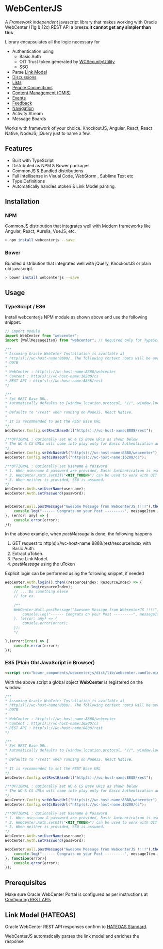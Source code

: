# WebCenterJS

A *Framework independent* javascript library that makes working with Oracle WebCenter (11g & 12c) REST API a breeze.**It cannot get any simpler than this**

Library encapsulates all the logic necessary for 
* Authentication using
	* Basic Auth
	* OIT Trust token generated by [WCSecurityUtility](https://docs.oracle.com/cd/E29542_01/apirefs.1111/e15995/oracle/webcenter/security/common/WCSecurityUtility.html)
	* SSO
* Parse [Link Model](http://docs.oracle.com/middleware/12212/wcp/develop/GUID-1A218CB7-743A-4E74-A4E9-921F4DD09F3C.htm#ABCDE106)
* [Discussions](http://docs.oracle.com/middleware/12212/wcp/develop/GUID-1A218CB7-743A-4E74-A4E9-921F4DD09F3C.htm#GUID-B5A28C7C-A14B-4639-B489-64020FC101C7)
* [Lists](http://docs.oracle.com/middleware/12212/wcp/develop/GUID-1A218CB7-743A-4E74-A4E9-921F4DD09F3C.htm#GUID-1EDC61FB-428A-4BB2-9E82-A4CD15EB2267)
* [People Connections](http://docs.oracle.com/middleware/12212/wcp/develop/GUID-1A218CB7-743A-4E74-A4E9-921F4DD09F3C.htm#GUID-2D09972A-1C62-4B21-83EC-C2A1C5C90CCD)
* [Content Management (CMIS)](http://docs.oracle.com/middleware/12212/wcp/develop/GUID-1A218CB7-743A-4E74-A4E9-921F4DD09F3C.htm#GUID-38D39B1B-EDBB-48A5-B336-062160E0FCD9)
* [Events](http://docs.oracle.com/middleware/12212/wcp/develop/GUID-1A218CB7-743A-4E74-A4E9-921F4DD09F3C.htm#GUID-6ADBA186-1072-43BC-A350-A5EF5F5F7B03)
* [Feedback](http://docs.oracle.com/middleware/12212/wcp/develop/GUID-1A218CB7-743A-4E74-A4E9-921F4DD09F3C.htm#GUID-1EDC61FB-428A-4BB2-9E82-A4CD15EB2267)
* [Navigation](http://docs.oracle.com/middleware/12212/wcp/develop/GUID-1A218CB7-743A-4E74-A4E9-921F4DD09F3C.htm#GUID-4E5DA146-EFA8-4AF0-A6FC-3B97E3012A1D)
* Activity Stream
* Message Boards

Works with framework of your choice. KnockoutJS, Angular, React, React Native, NodeJS, jQuery just to name a few.

## Features
* Built with TypeScript
* Distributed as NPM & Bower packages
* CommonJS & Bundled distributions
* Full Intellisense in Visual Code, WebStorm , Sublime Text etc
* Type Definitions
* Automatically handles utoken & Link Model parsing.

## Installation

### NPM
CommonJS distribution that integrates well with Modern frameworks like Angular, React, Aurelia, VueJS, etc.

```bash
> npm install webcenterjs --save
```

### Bower
Bundled distribution that integrates well with jQuery, KnockoutJS or plain old javascript. 
```bash
> bower install webcenterjs --save
```

## Usage

### TypeScript / ES6
Install webcenterjs NPM module as shown above and use the following snippet.
```javascript
// import module
import WebCenter from "webcenter";
import {WallMessageItem} from "webcenter"; // Required only for TypeScript, for type definitions.

/**
* Assuming Oracle WebCeter Installation is available at 
* http(s)://wc-host-name:8888/. The following context roots will be available
* OOTB
* 
* WebCenter : http(s)://wc-host-name:8888/webcenter
* Content : http(s)://wc-host-name:16200/cs
* REST API : http(s)://wc-host-name:8888/rest
*/

/**
* Set REST Base URL. 
* Automatically defaults to [window.location.protocol, "//", window.location.host, "/rest"].join("") when running on browser. 
* 
* Defaults to "/rest" when running on NodeJS, React Native.
* 
* It is recommended to set the REST Base URL
*/
WebCenter.Config.setRestBaseUrl("http(s)://wc-host-name:8888/rest");

/**OPTIONAL : Optionally set WC & CS Base URLs as shown below
* The WC & CS URLs will come into play only for Basic Authentication and not for SSO or OIT.
*/
WebCenter.Config.setWcBaseUrl("http(s)://wc-host-name:8888/webcenter");
WebCenter.Config.setCsBaseUrl("http(s)://wc-host-name:16200/cs");

/**OPTIONAL : Optionally set Usename & Password
* 1. When username & password are provided, Basic Authentication is used.
* 2. WebCenter.Auth.setOIT("<OIT_TOKEN>") can be used to work with OIT token. 
* 3. When neither is provided, SSO is assumed.
*/
WebCenter.Auth.setUserName(username);
WebCenter.Auth.setPassword(password);


WebCenter.Wall.postMessage("Awesome Message from WebcenterJS !!!!").then((messageItem: WallMessageItem) => {
	console.log("------ Congrats on your Post ---------", messageItem.id);
}, (error: any) => {
	console.error(error);
});
```
In the above example, when *postMessage* is done, the following happens 
1. GET request to http(s)://wc-host-name:8888/rest/resourceIndex with Basic Auth.
2. Extract uToken.
3. Parse Link Model.
4. *postMessage* using the uToken

Explicit login can be performed using the following snippet, if needed
```javascript
WebCenter.Auth.login().then((resourceIndex: ResourceIndex) => {
	console.log(resourceIndex);
	// ... Do something elese
	// for ex.
	
	/**
	WebCenter.Wall.postMessage("Awesome Message from WebcenterJS !!!!").then((messageItem: WallMessageItem) => {
		console.log("------ Congrats on your Post ---------", messageItem.id);
	}, (error: any) => {
		console.error(error);
	});
	*/

},(error:Error) => {
	console.error(error);
});
```

### ES5 (Plain Old JavaScript in Browser)

```html
<script src="bower_components/webcenterjs/dist/lib/webcenter.bundle.min.js"></script>
```
With the above script a global object **WebCenter** is registered on the window.
```javascript
/**
* Assuming Oracle WebCeter Installation is available at 
* http(s)://wc-host-name:8888/. The following context roots will be available
* OOTB
* 
* WebCenter : http(s)://wc-host-name:8888/webcenter
* Content : http(s)://wc-host-name:16200/cs
* REST API : http(s)://wc-host-name:8888/rest
*/

/**
* Set REST Base URL. 
* Automatically defaults to [window.location.protocol, "//", window.location.host, "/rest"].join("") when running on browser. 
* 
* Defaults to "/rest" when running on NodeJS, React Native.
* 
* It is recommended to set the REST Base URL
*/
WebCenter.Config.setRestBaseUrl("http(s)://wc-host-name:8888/rest");

/**OPTIONAL : Optionally set WC & CS Base URLs as shown below
* The WC & CS URLs will come into play only for Basic Authentication and not for SSO or OIT.
*/
WebCenter.Config.setWcBaseUrl("http(s)://wc-host-name:8888/webcenter");
WebCenter.Config.setCsBaseUrl("http(s)://wc-host-name:16200/cs");

/**OPTIONAL : Optionally set Usename & Password
* 1. When username & password are provided, Basic Authentication is used.
* 2. WebCenter.Auth.setOIT("<OIT_TOKEN>") can be used to work with OIT token. 
* 3. When neither is provided, SSO is assumed.
*/
WebCenter.Auth.setUserName(username);
WebCenter.Auth.setPassword(password);

WebCenter.Wall.postMessage("Awesome Message from WebcenterJS !!!!").then(function(messageItem){
	console.log("------ Congrats on your Post ---------", messageItem.id);
}, function(error){
	console.error(error);
});
```

## Prerequisites
Make sure Oracle WebCenter Portal is configured as per instructions at [Configuring REST APIs](https://docs.oracle.com/middleware/1221/core/WCEDG/GUID-E2541FFF-3BE7-4A78-B632-366BAE93787A.htm#GUID-0F4492F1-3279-41B2-B38C-5F2A5B63575F)

## Link Model (HATEOAS)
Oracle WebCenter REST API responses confirm to [HATEOAS Standard](http://docs.oracle.com/middleware/12212/wcp/develop/GUID-1A218CB7-743A-4E74-A4E9-921F4DD09F3C.htm#GUID-04B7BCD3-FC27-4E38-B7E8-2781620693EB__GUID-61700E56-6DDE-40C0-8AD9-840D32EEE607). 

WebCenterJS automatically parses the link model and enriches the response
